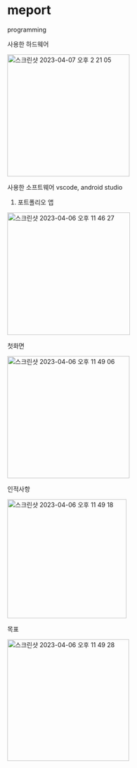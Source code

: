 # meport
programming

사용한 하드웨어

<img width="278" alt="스크린샷 2023-04-07 오후 2 21 05" src="https://user-images.githubusercontent.com/95477323/230546316-4a0fd753-f223-43df-8f31-a67714c7cff8.png">

사용한 소프트웨어
vscode, android studio






1. 포트폴리오 앱 

<img width="279" alt="스크린샷 2023-04-06 오후 11 46 27" src="https://user-images.githubusercontent.com/95477323/230419211-52f47f8f-805f-485b-a7de-fdd89b9c692e.png">

첫화면


<img width="278" alt="스크린샷 2023-04-06 오후 11 49 06" src="https://user-images.githubusercontent.com/95477323/230419321-6b6e0fe1-52bd-41eb-895b-971923a92e91.png">


인적사항

<img width="271" alt="스크린샷 2023-04-06 오후 11 49 18" src="https://user-images.githubusercontent.com/95477323/230419407-aae56dfb-7cac-482f-b06a-58b6558121df.png">


목표

<img width="277" alt="스크린샷 2023-04-06 오후 11 49 28" src="https://user-images.githubusercontent.com/95477323/230419474-3b65704a-42b6-47a2-b56a-b118e2c5433a.png">
